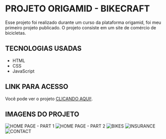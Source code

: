 # PROJETO ORIGAMID - BIKECRAFT
Esse projeto foi realizado durante um curso da plataforma origamid, foi meu primeiro projeto publicado.
O projeto consiste em um site de comércio de bicicletas.

## TECNOLOGIAS USADAS
- HTML
- CSS
- JavaScript

## LINK PARA ACESSO
Você pode ver o projeto [CLICANDO AQUI!](https://origamid-site-bikecraft.vercel.app).

## IMAGENS DO PROJETO
![HOME PAGE - PART 1](https://drive.google.com/file/d/1XCTArJDzV6reynOmoA5RT_M0dLl_vOK8/view?usp=sharing)
![HOME PAGE - PART 2](https://drive.google.com/file/d/1JFcQ-Gsxs4XxIxSYCcPLVZrPt94KFvwD/view?usp=sharing)
![BIKES](https://drive.google.com/file/d/1hKTLvwl4GjFrVYiNu1yfMlfF_5MrNV_1/view?usp=sharing)
![INSURANCE](https://drive.google.com/file/d/1q-kG8F8glSSMAd8_tpVyPj1pU6mp5vSp/view?usp=drive_link)
![CONTACT](https://drive.google.com/file/d/1oUDkMUXO-MqQpsnE2Mkg1PaeHudWjTU4/view?usp=drive_link)

